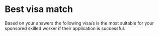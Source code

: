 # Best visa match

Based on your answers the following visa/s is the most suitable for your sponsored skilled worker if their application is successful.
